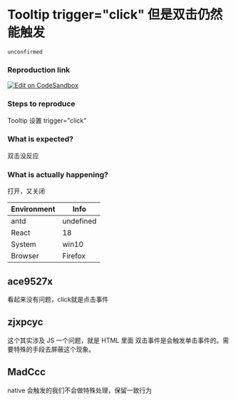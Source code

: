 # Tooltip trigger="click" 但是双击仍然能触发

`unconfirmed`

### Reproduction link

[![Edit on CodeSandbox](https://codesandbox.io/static/img/play-codesandbox.svg)](https://codesandbox.io/s/antd-reproduction-template-forked-fnf6w8)

### Steps to reproduce

Tooltip 设置 trigger="click"

### What is expected?

双击没反应

### What is actually happening?

打开，又关闭

| Environment | Info      |
| ----------- | --------- |
| antd        | undefined |
| React       | 18        |
| System      | win10     |
| Browser     | Firefox   |

<!-- generated by ant-design-issue-helper. DO NOT REMOVE -->

## ace9527x

看起来没有问题，click就是点击事件

## zjxpcyc

这个其实涉及 JS 一个问题，就是 HTML 里面 双击事件是会触发单击事件的。需要特殊的手段去屏蔽这个现象。

## MadCcc

native 会触发的我们不会做特殊处理，保留一致行为
